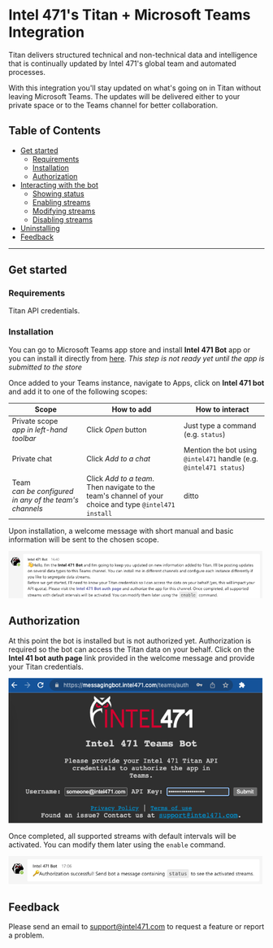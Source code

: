 # Intel 471's Titan + Microsoft Teams Integration

Titan delivers structured technical and non-technical data and intelligence that is continually updated by Intel 471's global team and automated processes.

With this integration you'll stay updated on what's going on in Titan without leaving Microsoft Teams. The updates will be delivered either to your private space or to the Teams channel for better collaboration.

## Table of Contents
- [Get started](#get-started)
  - [Requirements](#requirements)
  - [Installation](#installation)
  - [Authorization](#authorization)
 - [Interacting with the bot](#interacting-with-the-bot) 
   - [Showing status](#showing-status)
   - [Enabling streams](#enabling-streams)
   - [Modifying streams](#modifying-streams)
   - [Disabling streams](#disabling-streams)
- [Uninstalling](#uninstalling)
- [Feedback](#feedback)
--------
## Get started
### Requirements

Titan API credentials.

### Installation

You can go to Microsoft Teams app store and install **Intel 471 Bot** app or you can install it directly from [here](https://teams.microsoft.com). *This step is not ready yet until the app is submitted to the store*

Once added to your Teams instance, navigate to Apps, click on **Intel 471 bot** and add it to one of the following scopes:

| Scope | How to add | How to interact |
|-----|----|-----|
| Private scope<br />*app in left-hand toolbar* | Click *Open* button| Just type a command (e.g. `status`)  |
| Private chat | Click *Add to a chat*| Mention the bot using `@intel471` handle (e.g. `@intel471 status`) |
| Team<br />*can be configured in any of the team's channels* | Click *Add to a team*.<br />Then navigate to the team's channel of your choice and type `@intel471 install` | ditto  |

Upon installation, a welcome message with short manual and basic information will be sent to the chosen scope. 
<p align="left"><img width="500" alt="Intro message" src="img/intro.png"></p>
 
## Authorization
At this point the bot is installed but is not authorized yet. Authorization is required so the bot can access the Titan data on your behalf. Click on the **Intel 41 bot auth page** link provided in the welcome message and provide your Titan credentials.

<p align="left"><img width="500" alt="Auth page" src="img/auth-page.png"></p>

 Once completed, all supported streams with default intervals will be activated. You can modify them later using the `enable` command.

 <p align="left"><img width="500" alt="Auth confirmed" src="img/auth-confirmed.png"></p>

## Feedback

Please send an email to support@intel471.com to request a feature or report a problem.
